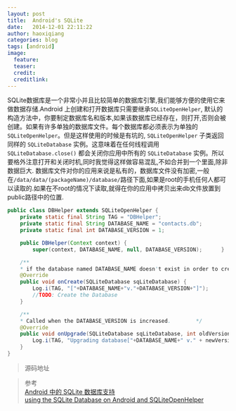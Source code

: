 ```yaml
---
layout: post
title:  Android's SQLite
date:   2014-12-01 22:11:22
author: haoxiqiang
categories: blog
tags: [android]
image:
  feature:
  teaser:
  credit:
  creditlink:
---
```

SQLite数据库是一个非常小并且比较简单的数据库引擎,我们能够方便的使用它来做数据存储.Android 上创建和打开数据库只需要继承`SQLiteOpenHelper`, 默认的构造方法中，你要制定数据库名和版本,如果该数据库已经存在，则打开,否则会被创建。如果有许多单独的数据库文件。每个数据库都必须表示为单独的 `SQLiteOpenHelper`。但是这样使用的时候是有坑的, `SQLiteOpenHelper` 子类返回同样的 `SQLiteDatabase` 实例。这意味着在任何线程调用 `SQLiteDatabase.close()` 都会关闭你应用中所有的 `SQLiteDatabase` 实例。所以要格外注意打开和关闭时机,同时我觉得这样做容易混乱,不如合并到一个里面,除非数据巨大.
数据库文件对你的应用来说是私有的，数据库文件没有加密,一般在`/data/data/(packageName)/database/`路径下面,如果是root的手机任何人都可以读取的.如果在不root的情况下读取,就得在你的应用中拷贝出来db文件放置到public路径中的位置.
<!-- more -->
``` java
public class DBHelper extends SQLiteOpenHelper {
    private static final String TAG = "DBHelper";
   	private static final String DATABASE_NAME = "contacts.db";
   	private static final int DATABASE_VERSION = 1;

   	public DBHelper(Context context) {
       	super(context, DATABASE_NAME, null, DATABASE_VERSION);    	}

   	/**
   	* if the database named DATABASE_NAME doesn't exist in order to create it.     	*/
    @Override
   	public void onCreate(SQLiteDatabase sqLiteDatabase) {
       	Log.i(TAG, "["+DATABASE_NAME+"v."+DATABASE_VERSION+"]");
    	//TODO: Create the Database
    }

   	/**
   	* Called when the DATABASE_VERSION is increased.    	*/
    @Override
   	public void onUpgrade(SQLiteDatabase sqLiteDatabase, int oldVersion, int newVersion) {
       	Log.i(TAG, "Upgrading database["+DATABASE_NAME+" v." + newVersion+"]");
    }
}
```
>源码地址<br />

>参考<br />
[Android 中的 SQLite 数据库支持](http://objccn.io/issue-11-5/)<br />
[using the SQLite Database on Android and SQLiteOpenHelper](http://kylewbanks.com/blog/Tutorial-Implementing-a-Client-Side-Cache-using-the-SQLite-Database-on-Android-and-SQLiteOpenHelper)